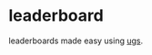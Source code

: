 # leaderboard
leaderboards made easy using [ugs](https://docs.unity.com/ugs/manual/leaderboards/manual/leaderboards).
